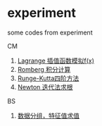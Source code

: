 # experiment
some codes from experiment


CM
<ol>
<li>
<a href="https://github.com/sujunhao/experiment/blob/master/Computational%20Methods/Lagrange.cpp">
Lagrange 插值函数模拟f(x)</a>
</li>
<li>
<a href="https://github.com/sujunhao/experiment/blob/master/Computational%20Methods/Romberg.cpp">
Romberg 积分计算</a>
</li>
<li>
<a href="https://github.com/sujunhao/experiment/blob/master/Computational%20Methods/Runge-Kutta_4.cpp">
Runge-Kutta四阶方法</a>
</li>
<li>
<a href="https://github.com/sujunhao/experiment/blob/master/Computational%20Methods/Newton.cpp">
Newton 迭代法求根</a>
</li>
</ol>

BS

1. [数据分组，特征值求值](Biostatitics)

